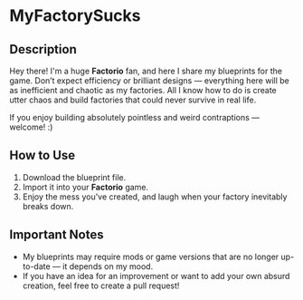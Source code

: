 # MyFactorySucks

## Description
Hey there! I'm a huge **Factorio** fan, and here I share my blueprints for the game. Don’t expect efficiency or brilliant designs — everything here will be as inefficient and chaotic as my factories. All I know how to do is create utter chaos and build factories that could never survive in real life.

If you enjoy building absolutely pointless and weird contraptions — welcome! :)

## How to Use
1. Download the blueprint file.
2. Import it into your **Factorio** game.
3. Enjoy the mess you've created, and laugh when your factory inevitably breaks down.

## Important Notes
- My blueprints may require mods or game versions that are no longer up-to-date — it depends on my mood.
- If you have an idea for an improvement or want to add your own absurd creation, feel free to create a pull request!
